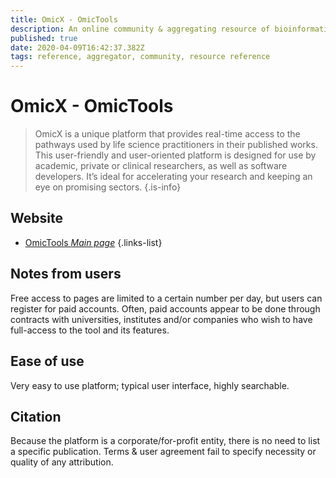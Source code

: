 ```yaml
---
title: OmicX - OmicTools
description: An online community & aggregating resource of bioinformatic software, platforms & tools
published: true
date: 2020-04-09T16:42:37.382Z
tags: reference, aggregator, community, resource reference
---
```


# OmicX - OmicTools

> OmicX is a unique platform that provides real-time access to the pathways used by life science practitioners in their published works. This user-friendly and user-oriented platform is designed for use by academic, private or clinical researchers, as well as software developers. It’s ideal for accelerating your research and keeping an eye on promising sectors. 
{.is-info}

## Website

- [OmicTools *Main page*](https://omictools.com/)
{.links-list}


## Notes from users
Free access to pages are limited to a certain number per day, but users can register for paid accounts. Often, paid accounts appear to be done through contracts with universities, institutes and/or companies who wish to have full-access to the tool and its features.

## Ease of use
Very easy to use platform; typical user interface, highly searchable.

## Citation
Because the platform is a corporate/for-profit entity, there is no need to list a specific publication. Terms & user agreement fail to specify necessity or quality of any attribution.